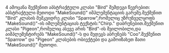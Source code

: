  4 ამოცანა 
 შექმენით აბსტრაქტული კლასი "Bird" შემდეგი წევრებით: აბსტრაქტული მეთოდი "MakeSound()" იმპლემენტაციის გარეშე.შექმენით "Bird" კლასის მემკვიდრე კლასი "Sparrow",რომელიც უზრუნველყოფს 
 "MakeSound()"-ის იმლემენტაციას ტექსტის:"Chirp." დაბრუნებით.შექმენით კლასი "Pigeon",რომელიც ასევე არის "Bird"-ის შვილობილი,და აიმპლემენტირებს "MakeSound()"-ს და შედეგს აბრუნებს 
 "Coo".შექმენით "Sparrow" და "Pigeon" კლასების ობიექტები და გამოიზახეთ მათი "MakeSound()" მეთოდი.
